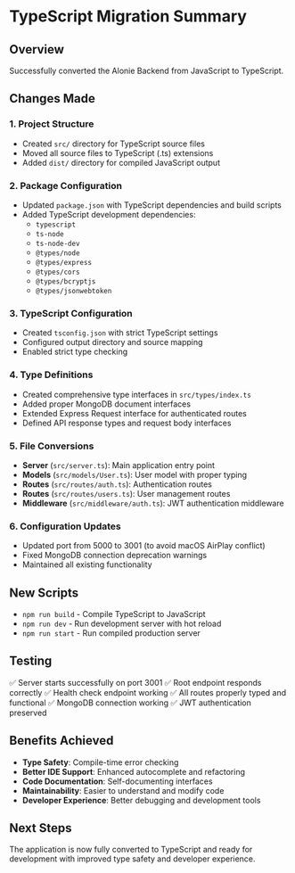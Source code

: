 # TypeScript Migration Summary

## Overview
Successfully converted the Alonie Backend from JavaScript to TypeScript.

## Changes Made

### 1. Project Structure
- Created `src/` directory for TypeScript source files
- Moved all source files to TypeScript (.ts) extensions
- Added `dist/` directory for compiled JavaScript output

### 2. Package Configuration
- Updated `package.json` with TypeScript dependencies and build scripts
- Added TypeScript development dependencies:
  - `typescript`
  - `ts-node`
  - `ts-node-dev`
  - `@types/node`
  - `@types/express`
  - `@types/cors`
  - `@types/bcryptjs`
  - `@types/jsonwebtoken`

### 3. TypeScript Configuration
- Created `tsconfig.json` with strict TypeScript settings
- Configured output directory and source mapping
- Enabled strict type checking

### 4. Type Definitions
- Created comprehensive type interfaces in `src/types/index.ts`
- Added proper MongoDB document interfaces
- Extended Express Request interface for authenticated routes
- Defined API response types and request body interfaces

### 5. File Conversions
- **Server** (`src/server.ts`): Main application entry point
- **Models** (`src/models/User.ts`): User model with proper typing
- **Routes** (`src/routes/auth.ts`): Authentication routes
- **Routes** (`src/routes/users.ts`): User management routes  
- **Middleware** (`src/middleware/auth.ts`): JWT authentication middleware

### 6. Configuration Updates
- Updated port from 5000 to 3001 (to avoid macOS AirPlay conflict)
- Fixed MongoDB connection deprecation warnings
- Maintained all existing functionality

## New Scripts
- `npm run build` - Compile TypeScript to JavaScript
- `npm run dev` - Run development server with hot reload
- `npm run start` - Run compiled production server

## Testing
✅ Server starts successfully on port 3001
✅ Root endpoint responds correctly
✅ Health check endpoint working
✅ All routes properly typed and functional
✅ MongoDB connection working
✅ JWT authentication preserved

## Benefits Achieved
- **Type Safety**: Compile-time error checking
- **Better IDE Support**: Enhanced autocomplete and refactoring
- **Code Documentation**: Self-documenting interfaces
- **Maintainability**: Easier to understand and modify code
- **Developer Experience**: Better debugging and development tools

## Next Steps
The application is now fully converted to TypeScript and ready for development with improved type safety and developer experience. 